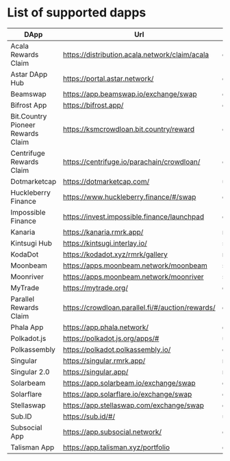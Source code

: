 
# List of supported dapps
|               DApp                |                       Url                        |          Tags           |
| --------------------------------- | ------------------------------------------------ | ----------------------- |
| Acala Rewards Claim               | https://distribution.acala.network/claim/acala   | crowdloans              |
| Astar DApp Hub                    | https://portal.astar.network/                    | defi,staking            |
| Beamswap                          | https://app.beamswap.io/exchange/swap            | defi,staking,evm        |
| Bifrost App                       | https://bifrost.app/                             | defi,crowdloans         |
| Bit.Country Pioneer Rewards Claim | https://ksmcrowdloan.bit.country/reward          | crowdloans              |
| Centrifuge Rewards Claim          | https://centrifuge.io/parachain/crowdloan/       | crowdloans              |
| Dotmarketcap                      | https://dotmarketcap.com/                        | utilities               |
| Huckleberry Finance               | https://www.huckleberry.finance/#/swap           | defi,staking,evm        |
| Impossible Finance                | https://invest.impossible.finance/launchpad      | defi,evm                |
| Kanaria                           | https://kanaria.rmrk.app/                        | nft                     |
| Kintsugi Hub                      | https://kintsugi.interlay.io/                    | staking,defi,crowdloans |
| KodaDot                           | https://kodadot.xyz/rmrk/gallery                 | nft                     |
| Moonbeam                          | https://apps.moonbeam.network/moonbeam           | staking,crowdloans,evm  |
| Moonriver                         | https://apps.moonbeam.network/moonriver          | staking,crowdloans,evm  |
| MyTrade                           | https://mytrade.org/                             | defi,evm                |
| Parallel Rewards Claim            | https://crowdloan.parallel.fi/#/auction/rewards/ | crowdloans              |
| Phala App                         | https://app.phala.network/                       | defi,staking            |
| Polkadot.js                       | https://polkadot.js.org/apps/#                   | utilities               |
| Polkassembly                      | https://polkadot.polkassembly.io/                | community               |
| Singular                          | https://singular.rmrk.app/                       | nft                     |
| Singular 2.0                      | https://singular.app/                            | nft                     |
| Solarbeam                         | https://app.solarbeam.io/exchange/swap           | defi,staking,evm        |
| Solarflare                        | https://app.solarflare.io/exchange/swap          | defi,staking,evm        |
| Stellaswap                        | https://app.stellaswap.com/exchange/swap         | defi,staking,evm        |
| Sub.ID                            | https://sub.id/#/                                | utilities               |
| Subsocial App                     | https://app.subsocial.network/                   | community               |
| Talisman App                      | https://app.talisman.xyz/portfolio               | defi,crowdloans         |

